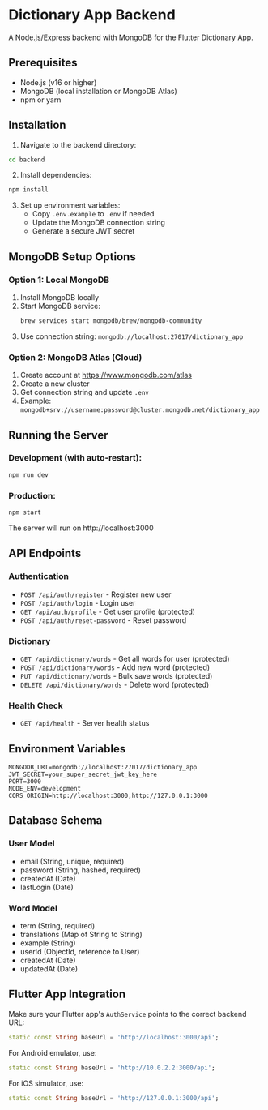 # Dictionary App Backend

A Node.js/Express backend with MongoDB for the Flutter Dictionary App.

## Prerequisites

- Node.js (v16 or higher)
- MongoDB (local installation or MongoDB Atlas)
- npm or yarn

## Installation

1. Navigate to the backend directory:
```bash
cd backend
```

2. Install dependencies:
```bash
npm install
```

3. Set up environment variables:
   - Copy `.env.example` to `.env` if needed
   - Update the MongoDB connection string
   - Generate a secure JWT secret

## MongoDB Setup Options

### Option 1: Local MongoDB
1. Install MongoDB locally
2. Start MongoDB service:
   ```bash
   brew services start mongodb/brew/mongodb-community
   ```
3. Use connection string: `mongodb://localhost:27017/dictionary_app`

### Option 2: MongoDB Atlas (Cloud)
1. Create account at https://www.mongodb.com/atlas
2. Create a new cluster
3. Get connection string and update `.env`
4. Example: `mongodb+srv://username:password@cluster.mongodb.net/dictionary_app`

## Running the Server

### Development (with auto-restart):
```bash
npm run dev
```

### Production:
```bash
npm start
```

The server will run on http://localhost:3000

## API Endpoints

### Authentication
- `POST /api/auth/register` - Register new user
- `POST /api/auth/login` - Login user
- `GET /api/auth/profile` - Get user profile (protected)
- `POST /api/auth/reset-password` - Reset password

### Dictionary
- `GET /api/dictionary/words` - Get all words for user (protected)
- `POST /api/dictionary/words` - Add new word (protected)
- `PUT /api/dictionary/words` - Bulk save words (protected)
- `DELETE /api/dictionary/words` - Delete word (protected)

### Health Check
- `GET /api/health` - Server health status

## Environment Variables

```
MONGODB_URI=mongodb://localhost:27017/dictionary_app
JWT_SECRET=your_super_secret_jwt_key_here
PORT=3000
NODE_ENV=development
CORS_ORIGIN=http://localhost:3000,http://127.0.0.1:3000
```

## Database Schema

### User Model
- email (String, unique, required)
- password (String, hashed, required)
- createdAt (Date)
- lastLogin (Date)

### Word Model
- term (String, required)
- translations (Map of String to String)
- example (String)
- userId (ObjectId, reference to User)
- createdAt (Date)
- updatedAt (Date)

## Flutter App Integration

Make sure your Flutter app's `AuthService` points to the correct backend URL:
```dart
static const String baseUrl = 'http://localhost:3000/api';
```

For Android emulator, use:
```dart
static const String baseUrl = 'http://10.0.2.2:3000/api';
```

For iOS simulator, use:
```dart
static const String baseUrl = 'http://127.0.0.1:3000/api';
```
